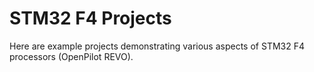 STM32 F4 Projects
=================

Here are example projects demonstrating various aspects of STM32 F4 processors (OpenPilot REVO). 